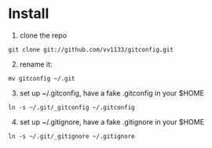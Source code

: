 # Install #

1. clone the repo

  `git clone git://github.com/vv1133/gitconfig.git`

2. rename it:

  `mv gitconfig ~/.git`

3. set up ~/.gitconfig, have a fake .gitconfig in your $HOME

  `ln -s ~/.git/_gitconfig ~/.gitconfig`

4. set up ~/.gitignore, have a fake .gitignore in your $HOME

  `ln -s ~/.git/_gitignore ~/.gitignore`

